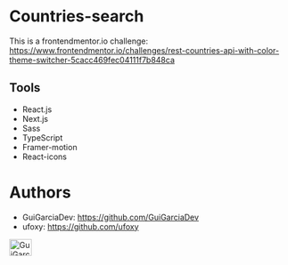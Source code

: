 # Countries-search

This is a frontendmentor.io challenge: https://www.frontendmentor.io/challenges/rest-countries-api-with-color-theme-switcher-5cacc469fec04111f7b848ca

## Tools
* React.js
* Next.js
* Sass
* TypeScript
* Framer-motion
* React-icons

# Authors
* GuiGarciaDev: https://github.com/GuiGarciaDev
* ufoxy: https://github.com/ufoxy

<a href="https://github.com/GuiGarciaDev" target="blank"><img align="center" src="https://avatars.githubusercontent.com/u/121461039?v=4" alt="GuiGarciaDev" height="30" width="40" /></a>

